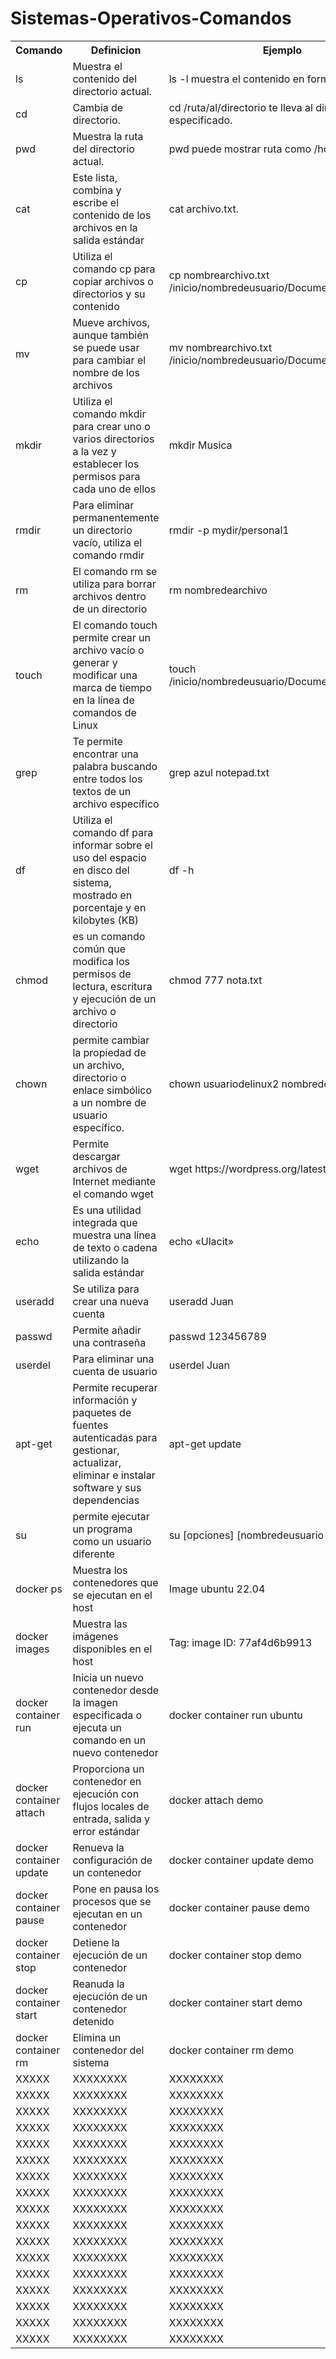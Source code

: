 # Sistemas-Operativos-Comandos

<table>
  <tr>
    <th>Comando</th>
    <th>Definicion</th>
    <th>Ejemplo</th>
  </tr>
  <tr>
    <td>ls</td>
    <td>Muestra el contenido del directorio actual.</td>
    <td>ls -l muestra el contenido en formato detallado.</td>
  </tr>
  <tr>
    <td>cd</td>
    <td>Cambia de directorio.</td>
    <td>cd /ruta/al/directorio te lleva al directorio especificado.</td>
  </tr>
 <tr>
    <td>pwd</td>
    <td>Muestra la ruta del directorio actual.</td>
    <td>pwd puede mostrar ruta como /home/ulacit</td>
  </tr>
  <tr>
<td>cat</td>
<td>Este lista, combina y escribe el contenido de los archivos en la salida estándar</td>
<td>cat archivo.txt.</td>
</tr> 
<tr>
<td>cp</td>
<td>Utiliza el comando cp para copiar archivos o directorios y su contenido</td>
<td>cp nombrearchivo.txt /inicio/nombredeusuario/Documentos</td>
</tr> 
<tr>
<td>mv</td>
<td>Mueve archivos, aunque también se puede usar para cambiar el nombre de los archivos</td>
<td>mv nombrearchivo.txt /inicio/nombredeusuario/Documentos.</td>
</tr> 
<tr>
<td>mkdir</td>
<td>Utiliza el comando mkdir para crear uno o varios directorios a la vez y establecer los permisos para cada uno de ellos</td>
<td>mkdir Musica</td>
</tr> 
<tr>
<td>rmdir</td>
<td>Para eliminar permanentemente un directorio vacío, utiliza el comando rmdir</td>
<td>rmdir -p mydir/personal1</td>
</tr> 
<tr>
<td>rm</td>
<td>El comando rm se utiliza para borrar archivos dentro de un directorio</td>
<td>rm nombredearchivo</td>
</tr> 
<tr>
<td>touch</td>
<td>El comando touch permite crear un archivo vacío o generar y modificar una marca de tiempo en la línea de comandos de Linux</td>
<td>touch /inicio/nombredeusuario/Documentos/Web.html</td>
</tr> 
<tr>
<td>grep</td>
<td>Te permite encontrar una palabra buscando entre todos los textos de un archivo específico</td>
<td>grep azul notepad.txt</td>
</tr> 
<tr>
<td>df</td>
<td>Utiliza el comando df para informar sobre el uso del espacio en disco del sistema, mostrado en porcentaje y en kilobytes (KB)</td>
<td>df -h</td>
</tr> 
<tr>
<td>chmod</td>
<td>es un comando común que modifica los permisos de lectura, escritura y ejecución de un archivo o directorio</td>
<td>chmod 777 nota.txt</td>
</tr> 
<tr>
<td>chown</td>
<td>permite cambiar la propiedad de un archivo, directorio o enlace simbólico a un nombre de usuario específico.</td>
<td>chown usuariodelinux2 nombredearchivo.txt</td>
</tr> 
<tr>
<td>wget</td>
<td>Permite descargar archivos de Internet mediante el comando wget</td>
<td>wget https://wordpress.org/latest.zip</td>
</tr> 
<tr>
<td>echo</td>
<td>Es una utilidad integrada que muestra una línea de texto o cadena utilizando la salida estándar</td>
<td>echo «Ulacit»</td>
</tr> 
<tr>
<td>useradd</td>
<td>Se utiliza para crear una nueva cuenta</td>
<td>useradd Juan</td>
</tr> 
<tr>
<td>passwd</td>
<td>Permite añadir una contraseña</td>
<td>passwd 123456789</td>
</tr> 
<tr>
<td>userdel</td>
<td>Para eliminar una cuenta de usuario</td>
<td>userdel Juan</td>
</tr> 
<tr>
<td>apt-get</td>
<td>Permite recuperar información y paquetes de fuentes autenticadas para gestionar, actualizar, eliminar e instalar software y sus dependencias</td>
<td>apt-get update</td>
</tr> 
<tr>
<td>su</td>
<td>permite ejecutar un programa como un usuario diferente</td>
<td>su [opciones] [nombredeusuario [argumento]]</td>
</tr> 
<tr>
<td>docker ps</td>
<td>Muestra los contenedores que se ejecutan en el host</td>
<td>Image ubuntu 22.04</td>
</tr> 
<tr>
<td>docker images</td>
<td>Muestra las imágenes disponibles en el host</td>
<td> Tag: <none>              image ID: 77af4d6b9913</td>
</tr> 
<tr>
<td>docker container run <image></td>
<td>Inicia un nuevo contenedor desde la imagen especificada o ejecuta un comando en un nuevo contenedor</td>
<td>docker container run ubuntu</td>
</tr> 
<tr>
<td>docker container attach <container></td>
<td>Proporciona un contenedor en ejecución con flujos locales de entrada, salida y error estándar</td>
<td>docker attach demo</td>
</tr> 
<tr>
<td>docker container update <container></td>
<td>Renueva la configuración de un contenedor</td>
<td>docker container update demo</td>
</tr> 
<tr>
<td>docker container pause <container></td>
<td>Pone en pausa los procesos que se ejecutan en un contenedor</td>
<td>docker container pause demo</td>
</tr> 
<tr>
<td>docker container stop <container></td>
<td>Detiene la ejecución de un contenedor</td>
<td>docker container stop demo</td>
</tr> 
<tr>
<td>docker container start <container></td>
<td>Reanuda la ejecución de un contenedor detenido</td>
<td>docker container start demo</td>
</tr> 
<tr>
<td>docker container rm <container></td>
<td>Elimina un contenedor del sistema</td>
<td>docker container rm demo</td>
</tr> 
<tr>
<td>XXXXX</td>
<td>XXXXXXXX</td>
<td>XXXXXXXX</td>
</tr> 
<tr>
<td>XXXXX</td>
<td>XXXXXXXX</td>
<td>XXXXXXXX</td>
</tr> 
<tr>
<td>XXXXX</td>
<td>XXXXXXXX</td>
<td>XXXXXXXX</td>
</tr> 
<tr>
<td>XXXXX</td>
<td>XXXXXXXX</td>
<td>XXXXXXXX</td>
</tr> 
<tr>
<td>XXXXX</td>
<td>XXXXXXXX</td>
<td>XXXXXXXX</td>
</tr> 
<tr>
<td>XXXXX</td>
<td>XXXXXXXX</td>
<td>XXXXXXXX</td>
</tr> 
<tr>
<td>XXXXX</td>
<td>XXXXXXXX</td>
<td>XXXXXXXX</td>
</tr> 
<tr>
<td>XXXXX</td>
<td>XXXXXXXX</td>
<td>XXXXXXXX</td>
</tr> 
<tr>
<td>XXXXX</td>
<td>XXXXXXXX</td>
<td>XXXXXXXX</td>
</tr> 
<tr>
<td>XXXXX</td>
<td>XXXXXXXX</td>
<td>XXXXXXXX</td>
</tr> 
<tr>
<td>XXXXX</td>
<td>XXXXXXXX</td>
<td>XXXXXXXX</td>
</tr> 
<tr>
<td>XXXXX</td>
<td>XXXXXXXX</td>
<td>XXXXXXXX</td>
</tr> 
<tr>
<td>XXXXX</td>
<td>XXXXXXXX</td>
<td>XXXXXXXX</td>
</tr> 
<tr>
<td>XXXXX</td>
<td>XXXXXXXX</td>
<td>XXXXXXXX</td>
</tr> 
<tr>
<td>XXXXX</td>
<td>XXXXXXXX</td>
<td>XXXXXXXX</td>
</tr> 
<tr>
<td>XXXXX</td>
<td>XXXXXXXX</td>
<td>XXXXXXXX</td>
</tr> 
<tr>
<td>XXXXX</td>
<td>XXXXXXXX</td>
<td>XXXXXXXX</td>
</tr> 


  
</table>
